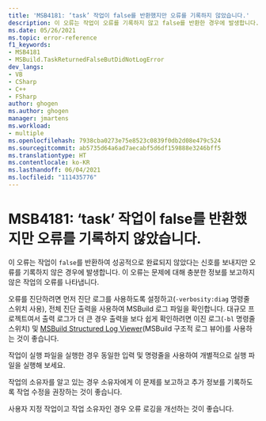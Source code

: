 ```yaml
---
title: 'MSB4181: ‘task’ 작업이 false를 반환했지만 오류를 기록하지 않았습니다.'
description: 이 오류는 작업이 오류를 기록하지 않고 false를 반환한 경우에 발생합니다. 이 오류는 문제에 대해 충분한 정보를 보고하지 않은 작업의 오류를 나타냅니다.
ms.date: 05/26/2021
ms.topic: error-reference
f1_keywords:
- MSB4181
- MSBuild.TaskReturnedFalseButDidNotLogError
dev_langs:
- VB
- CSharp
- C++
- FSharp
author: ghogen
ms.author: ghogen
manager: jmartens
ms.workload:
- multiple
ms.openlocfilehash: 7938cba0273e75e8523c0839f0db2d08e479c524
ms.sourcegitcommit: ab5735d64a6ad7aecabf5d6df159888e3246bff5
ms.translationtype: HT
ms.contentlocale: ko-KR
ms.lasthandoff: 06/04/2021
ms.locfileid: "111435776"
---
```

# <a name="msb4181-the-task-task-returned-false-but-did-not-log-an-error"></a>MSB4181: ‘task’ 작업이 false를 반환했지만 오류를 기록하지 않았습니다.

이 오류는 작업이 `false`를 반환하여 성공적으로 완료되지 않았다는 신호를 보내지만 오류를 기록하지 않은 경우에 발생합니다. 이 오류는 문제에 대해 충분한 정보를 보고하지 않은 작업의 오류를 나타냅니다.  

오류를 진단하려면 먼저 진단 로그를 사용하도록 설정하고(`-verbosity:diag` 명령줄 스위치 사용), 전체 진단 출력을 사용하여 MSBuild 로그 파일을 확인합니다. 대규모 프로젝트여서 출력 로그가 더 큰 경우 출력을 보다 쉽게 확인하려면 이진 로그(`-bl` 명령줄 스위치) 및 [MSBuild Structured Log Viewer](https://msbuildlog.com/)(MSBuild 구조적 로그 뷰어)를 사용하는 것이 좋습니다.

작업이 실행 파일을 실행한 경우 동일한 입력 및 명령줄을 사용하여 개별적으로 실행 파일을 실행해 보세요.

작업의 소유자를 알고 있는 경우 소유자에게 이 문제를 보고하고 추가 정보를 기록하도록 작업 수정을 권장하는 것이 좋습니다.

사용자 지정 작업이고 작업 소유자인 경우 오류 로깅을 개선하는 것이 좋습니다.
